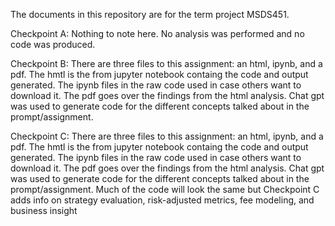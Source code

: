 The documents in this repository are for the term project MSDS451. 

Checkpoint A:
Nothing to note here. No analysis was performed and no code was produced.

Checkpoint B:
There are three files to this assignment: an html, ipynb, and a pdf. The hmtl is the from jupyter notebook containg the code and output generated. The ipynb files in the raw code used in case others want to download it. The pdf goes over the findings from the html analysis.
Chat gpt was used to generate code for the different concepts talked about in the prompt/assignment. 

Checkpoint C:
There are three files to this assignment: an html, ipynb, and a pdf. The hmtl is the from jupyter notebook containg the code and output generated. The ipynb files in the raw code used in case others want to download it. The pdf goes over the findings from the html analysis.
Chat gpt was used to generate code for the different concepts talked about in the prompt/assignment. Much of the code will look the same but Checkpoint C adds info on strategy evaluation, risk-adjusted metrics, fee modeling, and business insight
